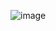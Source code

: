 ![image](https://user-images.githubusercontent.com/38589098/215374666-c94e1052-5e2b-4fec-8a44-d0eb52a588ae.png)
